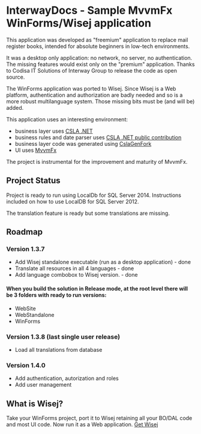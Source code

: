 # InterwayDocs - Sample MvvmFx WinForms/Wisej application

This application was developed as "freemium" application to replace mail register books, intended for absolute beginners in low-tech environments.

It was a desktop only application: no network, no server, no authentication. The missing features would exist only on the "premium" application.
Thanks to Codisa IT Solutions of Interway Group to release the code as open source.

The WinForms application was ported to Wisej. Since Wisej is a Web platform, authentication and authorization are badly needed and so is a more robust multilanguage system. Those missing bits must be (and will be) added.

This application uses an interesting environment:
- business layer uses [CSLA .NET](http://github.com/MarimerLLC/csla)
- business rules and date parser uses [CSLA .NET public contribution](http://github.com/MarimerLLC/cslacontrib)
- business layer code was generated using [CslaGenFork](http://github.com/CslaGenFork/CslaGenFork)
- UI uses [MvvmFx](http://github.com/MvvmFx/MvvmFx)

The project is instrumental for the improvement and maturity of MvvmFx.

## Project Status

Project is ready to run using LocalDb for SQL Server 2014. Instructions included on how to use LocalDB for SQL Server 2012.

The translation feature is ready but some translations are missing.

## Roadmap

### Version 1.3.7
- Add Wisej standalone executable (run as a desktop application) - done
- Translate all resources in all 4 languages - done
- Add language combobox to Wisej version. - done

#### When you build the solution in Release mode, at the root level there will be 3 folders with ready to run versions:
- WebSite
- WebStandalone
- WinForms

### Version 1.3.8 (last single user release)
- Load all translations from database

### Version 1.4.0
- Add authentication, autorization and roles
- Add user management

## What is Wisej?

Take your WinForms project, port it to Wisej retaining all your BO/DAL code and most UI code.
Now run it as a Web application.
[Get Wisej](http://wisej.com)